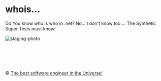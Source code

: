 whois...
=============

Do You know who is who in .net? No... I don't know too ... 
The Synthetic Super Tests must know!

![staging-photo]

[staging-photo]: https://raw.github.com/metlinskyi/www.metlinskyi.com/master/csharp/string.jpg "Array of strings"

&nbsp;
============
&copy; [The best software engineer in the Universe!](http://metlinskyi.com/)